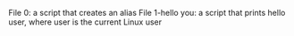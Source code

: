File 0: a script that creates an alias
File 1-hello you: a script that prints hello user, where user is the current Linux user
